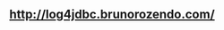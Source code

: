 <h2><a title="External link to log4jdbc" href="http://log4jdbc.brunorozendo.com/">http://log4jdbc.brunorozendo.com/</a></h2>

